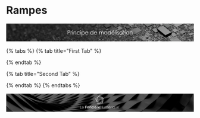 # Rampes

![](../../.gitbook/assets/principe-de-mod.png)

{% tabs %}
{% tab title="First Tab" %}

{% endtab %}

{% tab title="Second Tab" %}

{% endtab %}
{% endtabs %}

![](../../.gitbook/assets/wallpaper_fnum_black.jpg)

